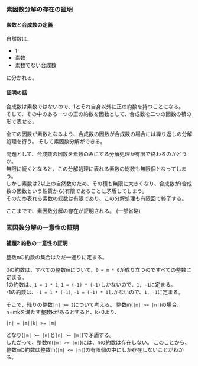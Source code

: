 ### 素因数分解の存在の証明

#### 素数と合成数の定義  
自然数は、
- 1
- 素数
- 素数でない合成数

に分かれる。

#### 証明の話
合成数は素数ではないので、1とそれ自身以外に正の約数を持つことになる。  
そして、その中のある一つの正の約数を因数として、合成数を二つの因数の積の形で表せる。

全ての因数が素数となるよう、合成数の因数が合成数の場合には繰り返しの分解処理を行う。 
そして素因数分解ができる。  

問題として、合成数の因数を素数のみにする分解処理が有限で終わるのかどうか。  
無限に続くとなると、この分解処理に表れる素数の総数も無限個となってしまう。  
しかし素数は2以上の自然数のため、その積も無限に大きくなり、合成数が(合成数の因数という性質から)有限であることに矛盾してしまう。  
そのため表れる素数の総数は有限であり、この分解処理も有限回で終了する。

ここまでで、素因数分解の存在が証明される。
(一部省略)

### 素因数分解の一意性の証明

#### 補題2 約数の一意性の証明
整数nの約数の集合はただ一通りに定まる。

0の約数は、すべての整数mについて、`0 = m * 0`が成り立つのですべての整数に定まる。  
1の約数は、`1 = 1 * 1`, `1 = (-1) * (-1)`しかないので、`1, -1`に定まる。  
-1の約数は、`-1 = 1 * (-1)`, `-1 = (-1) * 1`しかないので、`1, -1`に定まる。  

そこで、残りの整数`|n| >= 2`について考える。
整数m(`|m| >= |n|`)の場合、n=mkを満たす整数kがあるとすると、k≠0より、
```
|n| = |m||k| >= |m|
```
となり(`|m| >= |n|`と`|n| >= |m|`)で矛盾する。  
したがって、整数m(`|m| >= |n|`)には、nの約数は存在しない。
このことから、整数nの約数は整数m(`|m| <= |n|`)の有限個の中にしか存在しないことがわかる。
